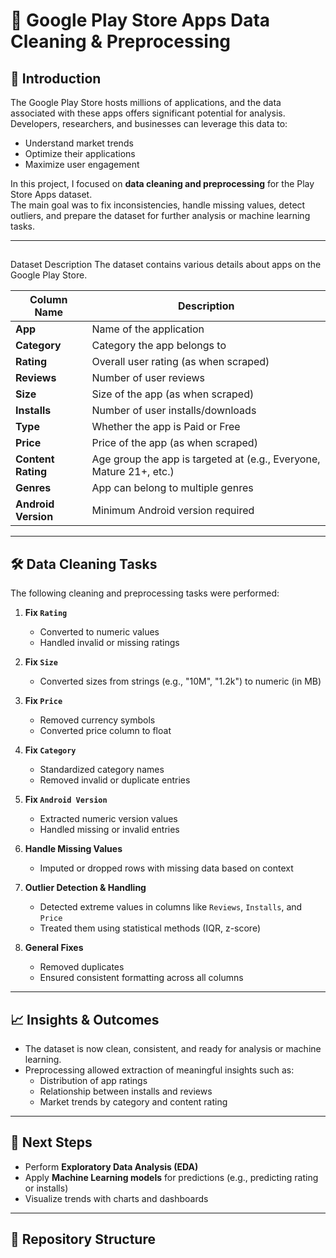 # 📱 Google Play Store Apps Data Cleaning & Preprocessing

## 📌 Introduction
The Google Play Store hosts millions of applications, and the data associated with these apps offers significant potential for analysis.  
Developers, researchers, and businesses can leverage this data to:
- Understand market trends
- Optimize their applications
- Maximize user engagement  

In this project, I focused on **data cleaning and preprocessing** for the Play Store Apps dataset.  
The main goal was to fix inconsistencies, handle missing values, detect outliers, and prepare the dataset for further analysis or machine learning tasks.

---

## 
Dataset Description
The dataset contains various details about apps on the Google Play Store.  

| Column Name       | Description                                                                 |
|-------------------|-----------------------------------------------------------------------------|
| **App**           | Name of the application                                                     |
| **Category**      | Category the app belongs to                                                 |
| **Rating**        | Overall user rating (as when scraped)                                       |
| **Reviews**       | Number of user reviews                                                      |
| **Size**          | Size of the app (as when scraped)                                           |
| **Installs**      | Number of user installs/downloads                                           |
| **Type**          | Whether the app is Paid or Free                                             |
| **Price**         | Price of the app (as when scraped)                                          |
| **Content Rating**| Age group the app is targeted at (e.g., Everyone, Mature 21+, etc.)         |
| **Genres**        | App can belong to multiple genres                                           |
| **Android Version** | Minimum Android version required                                          |

---

## 🛠️ Data Cleaning Tasks

The following cleaning and preprocessing tasks were performed:

1. **Fix `Rating`**  
   - Converted to numeric values  
   - Handled invalid or missing ratings  

2. **Fix `Size`**  
   - Converted sizes from strings (e.g., "10M", "1.2k") to numeric (in MB)  

3. **Fix `Price`**  
   - Removed currency symbols  
   - Converted price column to float  

4. **Fix `Category`**  
   - Standardized category names  
   - Removed invalid or duplicate entries  

5. **Fix `Android Version`**  
   - Extracted numeric version values  
   - Handled missing or invalid entries  

6. **Handle Missing Values**  
   - Imputed or dropped rows with missing data based on context  

7. **Outlier Detection & Handling**  
   - Detected extreme values in columns like `Reviews`, `Installs`, and `Price`  
   - Treated them using statistical methods (IQR, z-score)  

8. **General Fixes**  
   - Removed duplicates  
   - Ensured consistent formatting across all columns  

---

## 📈 Insights & Outcomes
- The dataset is now clean, consistent, and ready for analysis or machine learning.  
- Preprocessing allowed extraction of meaningful insights such as:
  - Distribution of app ratings
  - Relationship between installs and reviews
  - Market trends by category and content rating  

---

## 🚀 Next Steps
- Perform **Exploratory Data Analysis (EDA)**  
- Apply **Machine Learning models** for predictions (e.g., predicting rating or installs)  
- Visualize trends with charts and dashboards  

---

## 📂 Repository Structure
